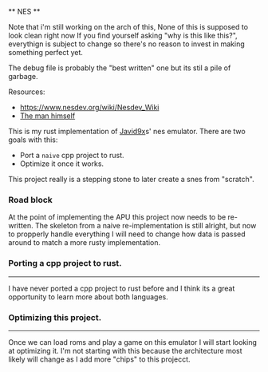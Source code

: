 ** NES **

Note that i'm still working on the arch of this, None of this is supposed to look clean right now
If you find yourself asking "why is this like this?", everythign is subject to change so there's no reason to invest in making something perfect yet.

The debug file is probably the "best written" one but its stil a pile of garbage.

Resources:
 - https://www.nesdev.org/wiki/Nesdev_Wiki
 - [The man himself](https://github.com/OneLoneCoder/olcNES)


This is my rust implementation of [Javid9x](https://github.com/OneLoneCoder/olcNES)s' nes emulator.
There are two goals with this: 
 - Port a `naive` cpp project to rust.
 - Optimize it once it works.

This project really is a stepping stone to later create a snes from "scratch".


### Road block
At the point of implementing the APU this project now needs to be re-written. The skeleton from a naive re-implementation is still alright, but now to propperly handle everything I will need to change how data is passed around to match a more rusty implementation.

 ### Porting a cpp project to rust.
 ---

 I have never ported a cpp project to rust before and I think its a great opportunity to learn more about both languages.


 ### Optimizing this project.
 ---
 Once we can load roms and play a game on this emulator I will start looking at optimizing it.
 I'm not starting with this because the architecture most likely will change as I add more "chips" to this projecct.

